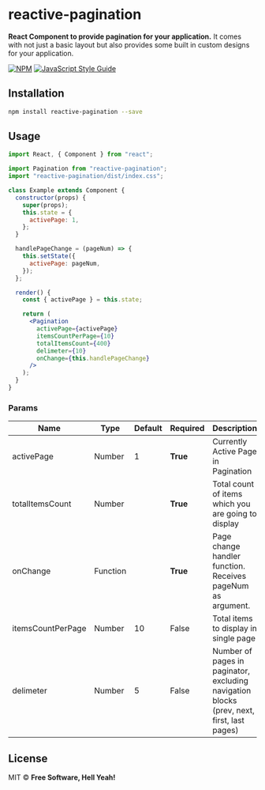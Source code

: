 # reactive-pagination

**React Component to provide pagination for your application.** It comes with not just a basic layout but also provides some built in custom designs for your application.

[![NPM](https://img.shields.io/npm/v/reactive-pagination.svg)](https://www.npmjs.com/package/reactive-pagination) [![JavaScript Style Guide](https://img.shields.io/badge/code_style-standard-brightgreen.svg)](https://standardjs.com)

## Installation

```bash
npm install reactive-pagination --save
```

## Usage

```jsx
import React, { Component } from "react";

import Pagination from "reactive-pagination";
import "reactive-pagination/dist/index.css";

class Example extends Component {
  constructor(props) {
    super(props);
    this.state = {
      activePage: 1,
    };
  }

  handlePageChange = (pageNum) => {
    this.setState({
      activePage: pageNum,
    });
  };

  render() {
    const { activePage } = this.state;

    return (
      <Pagination
        activePage={activePage}
        itemsCountPerPage={10}
        totalItemsCount={400}
        delimeter={10}
        onChange={this.handlePageChange}
      />
    );
  }
}
```

### Params

| Name              | Type     | Default | Required | Description                                                                               |
| ----------------- | -------- | ------- | -------- | ----------------------------------------------------------------------------------------- |
| activePage        | Number   | 1       | **True** | Currently Active Page in Pagination                                                       |
| totalItemsCount   | Number   |         | **True** | Total count of items which you are going to display                                       |
| onChange          | Function |         | **True** | Page change handler function. Receives pageNum as argument.                               |
| itemsCountPerPage | Number   | 10      | False    | Total items to display in single page                                                     |
| delimeter         | Number   | 5       | False    | Number of pages in paginator, excluding navigation blocks (prev, next, first, last pages) |

## License

MIT © [](https://github.com/)
**Free Software, Hell Yeah!**
